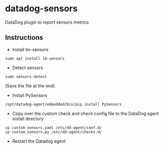# datadog-sensors
DataDog plugin to report sensors metrics

## Instructions
* Install lm-sensors
```
sudo apt install lm-sensors 
```

* Detect sensors
```
sudo sensors-detect
```
(Save the file at the end)

* Install PySensors
```
/opt/datadog-agent/embedded/bin/pip install PySensors
```
* Copy over the custom check and check config file to the DataDog agent install directory   
```
cp custom_sensors.yaml /etc/dd-agent/conf.d/
cp custom_sensors.py /etc/dd-agent/checks.d/
```

* Restart the Datadog agent
